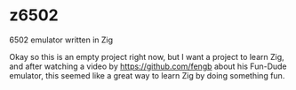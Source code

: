 # z6502
6502 emulator written in Zig

Okay so this is an empty project right now, but I want a project to learn Zig, and after watching a video by https://github.com/fengb about his Fun-Dude emulator, this seemed like a great way to learn Zig by doing something fun.
